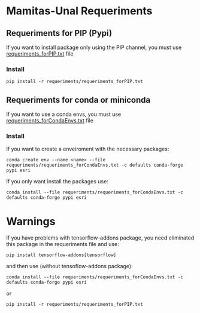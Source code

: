 # Mamitas-Unal Requeriments
## Requeriments for PIP (Pypi)
If you want to install package only using the PIP channel, you must use [requeriments_forPIP.txt](requeriments_forPIP.txt/) file
### Install 
```
pip install -r requeriments/requeriments_forPIP.txt 
```
## Requeriments for conda or miniconda
If you want to use a conda envs, you must use [requeriments_forCondaEnvs.txt](requeriments_forCondaEnvs.txt/) file
### Install
If you want to create a enveiroment with the necessary packages:
```
conda create env --name <name> --file requeriments/requeriments_forCondaEnvs.txt -c defaults conda-forge pypi esri
```
If you only want install the packages use:
```
conda install --file requeriments/requeriments_forCondaEnvs.txt -c defaults conda-forge pypi esri
```
# Warnings
If you have problems with tensorflow-addons package, you need eliminated this package in the requeriments file and use:
```
pip install tensorflow-addons[tensorflow]
```
and then use (without tensoflow-addons package):
```
conda install --file requeriments/requeriments_forCondaEnvs.txt -c defaults conda-forge pypi esri
```
or 
```
pip install -r requeriments/requeriments_forPIP.txt 
```
